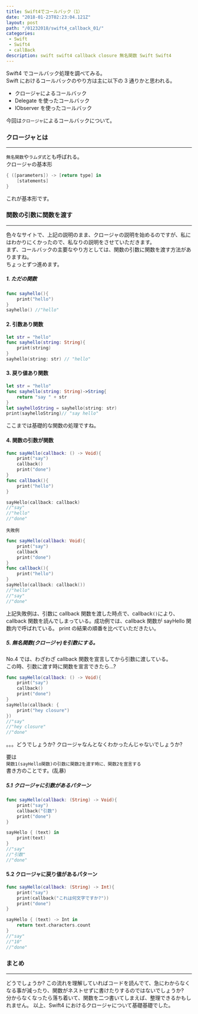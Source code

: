 ```yaml
---
title: Swift4でコールバック（1）
date: "2018-01-23T02:23:04.121Z"
layout: post
path: "/01232018/swift4_callback_01/"
categories:
 - Swift
 - Swift4
 - callBack
description: swift swift4 callback closure 無名関数 Swift Swift4
---
```

Swift4 でコールバック処理を調べてみる。    
Swift におけるコールバックのやり方は主に以下の 3 通りかと思われる。
- クロージャによるコールバック
- Delegate を使ったコールバック
- IObserver を使ったコールバック

今回は``クロージャ``によるコールバックについて。
<!--more-->

### クロージャとは
--- 
``無名関数``や``ラムダ式``とも呼ばれる。    
クロージャの基本形    
```swift
{ ([parameters]) -> [return type] in
    [statements]
}
```    
これが基本形です。    
    

### 関数の引数に関数を渡す
---
色々なサイトで、上記の説明のまま、クロージャの説明を始めるのですが、私にはわかりにくかったので、私なりの説明をさせていただきます。    
まず、コールバックの主要なやり方としては、関数の引数に関数を渡す方法がありますね。    
ちょっとずつ進めます。
##### 1. ただの関数
```swift
func sayhello(){
    print("hello")
}
sayhello() //"hello"
```
#### 2. 引数あり関数
```swift
let str = "hello"
func sayhello(string: String){
    print(string)
}
sayhello(string: str) // "hello"
```
#### 3. 戻り値あり関数
```swift
let str = "hello"
func sayhello(string: String)->String{
    return "say " + str
}
let sayhelloString = sayhello(string: str)
print(sayhelloString)// "say hello"
```    
    
    
ここまでは基礎的な関数の処理ですね。
#### 4. 関数の引数が関数
```swift
func sayHello(callback: () -> Void){
    print("say")
    callback()
    print("done")
}
func callback(){
    print("hello")
}

sayHello(callback: callback)
//"say"
//"hello"
//"done"
```
``失敗例``
```swift
func sayHello(callback: Void){
    print("say")
    callback
    print("done")
}
func callback(){
    print("hello")
}
sayHello(callback: callback())
//"hello"
//"say"
//"done"
```
上記失敗例は、引数に callback 関数を渡した時点で、callback``()``により、callback 関数を読んでしまっている。成功例では、callback 関数が sayHello 関数内で呼ばれている。
print の結果の順番を比べていただきたい。

##### 5. 無名関数(クロージャ)を引数にする。
No.4 では、わざわざ callback 関数を宣言してから引数に渡している。    
この時、引数に渡す時に関数を宣言できたら...?    
```swift
func sayHello(callback: () -> Void){
    print("say")
    callback()
    print("done")
}
sayHello(callback: {
    print("hey closure")
})
//"say"
//"hey closure"
//"done"
```
。。。どうでしょうか?
クロージャなんとなくわかったんじゃないでしょうか?
    
要は    
``関数1(sayHello関数)の引数に関数2を渡す時に、関数2を宣言する``    
書き方のことです。(乱暴)

##### 5.1 クロージャに引数があるパターン
```swift
func sayHello(callback: (String) -> Void){
    print("say")
    callback("引数")
    print("done")
}

sayHello { (text) in
    print(text)
}
//"say"
//"引数"
//"done"
```

#### 5.2 クロージャに戻り値があるパターン
```swift
func sayHello(callback: (String) -> Int){
    print("say")
    print(callback("これは何文字ですか?"))
    print("done")
}

sayHello { (text) -> Int in
    return text.characters.count
}
//"say"
//"10"
//"done"
```
    
### まとめ
---
どうでしょうか?
この流れを理解していればコードを読んでて、急にわからなくなる事が減ったり、関数がネストせずに書けたりするのではないでしょうか?    
分からなくなったら落ち着いて、関数を二つ書いてしまえば、整理できるかもしれません。
以上、Swift4 におけるクロージャについて基礎基礎でした。